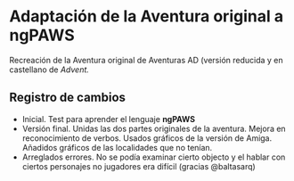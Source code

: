 # Adaptación de la Aventura original a ngPAWS
Recreación de la Aventura original de Aventuras AD (versión reducida y en castellano de _Advent._

## Registro de cambios
- Inicial. Test para aprender el lenguaje **ngPAWS**
- Versión final. Unidas las dos partes originales de la aventura. Mejora en reconocimiento de verbos. Usados gráficos de la versión de Amiga. Añadidos gráficos de las localidades que no tenían. 
- Arreglados errores. No se podía examinar cierto objecto y el hablar con ciertos personajes no jugadores era difícil (gracias @baltasarq)
